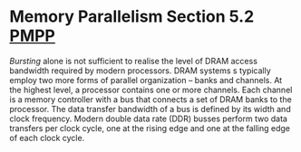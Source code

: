 # Memory Parallelism Section 5.2 [PMPP](obsidian://open?vault=uni&file=100-days-of-cuda%2FPMPP-3rd-Edition.pdf)
*Bursting* alone is not sufficient to realise the level of DRAM access bandwidth required by modern processors. DRAM systems s typically employ two more forms of parallel organization – banks and channels. At the highest level, a processor contains one or more channels. Each channel is a memory controller with a bus that connects a set of DRAM banks to the processor. 
The data transfer bandwidth of a bus is defined by its width and clock frequency. Modern double data rate (DDR) busses perform two data transfers per clock cycle, one at the rising edge and one at the falling edge of each clock cycle.

